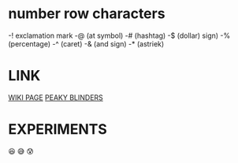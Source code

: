 #  number row characters
-! exclamation mark
-@ (at symbol)
-#  (hashtag)
-$ (dollar) sign)
-% (percentage)
-^ (caret)
-& (and sign)
-* (astriek)
# LINK
[WIKI PAGE](https://en.wikipedia.org/wiki/Cristiano_Ronaldo)
[PEAKY BLINDERS](https://www.netflix.com/title/80002479)

# EXPERIMENTS
:satisfied:  :sweat_smile: :cold_sweat:

